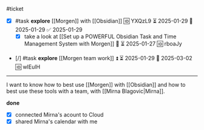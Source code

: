 #ticket

- [x] #task **explore** [[Morgen]] with [[Obsidian]] 🆔 YXQzL9 ⏳ 2025-01-29 📅 2025-01-29 ✅ 2025-01-29
	- [x] take a look at [[Set up a POWERFUL Obsidian Task and Time Management System with Morgen]] 🔼 ⏳ 2025-01-27 🆔 rboaJy
- [/] #task **explore** [[Morgen team work]] ⏫ ⏳ 2025-01-29 📅 2025-03-02 🆔 wIEulH

---

I want to know how to best use [[Morgen]] with [[Obsidian]] and how to best use these tools with a team, with [[Mirna Blagovic|Mirna]].

**done**
- [x] connected Mirna's acount to Cloud
- [x] shared Mirna's calendar with me
